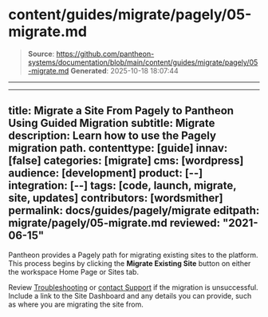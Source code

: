 # content/guides/migrate/pagely/05-migrate.md

> **Source**: https://github.com/pantheon-systems/documentation/blob/main/content/guides/migrate/pagely/05-migrate.md
> **Generated**: 2025-10-18 18:07:44

---

---
title: Migrate a Site From Pagely to Pantheon Using Guided Migration
subtitle: Migrate
description: Learn how to use the Pagely migration path.
contenttype: [guide]
innav: [false]
categories: [migrate]
cms: [wordpress]
audience: [development]
product: [--]
integration: [--]
tags: [code, launch, migrate, site, updates]
contributors: [wordsmither]
permalink: docs/guides/pagely/migrate
editpath: migrate/pagely/05-migrate.md
reviewed: "2021-06-15"
---

Pantheon provides a Pagely path for migrating existing sites to the platform. This process begins by clicking the **Migrate Existing Site** button on either the workspace Home Page or Sites tab.

<Partial file="migrate/migrate-wp.md" />

Review [Troubleshooting](/guides/pagely/troubleshooting) or [contact Support](/guides/support/contact-support/) if the migration is unsuccessful. Include a link to the Site Dashboard and any details you can provide, such as where you are migrating the site from.
